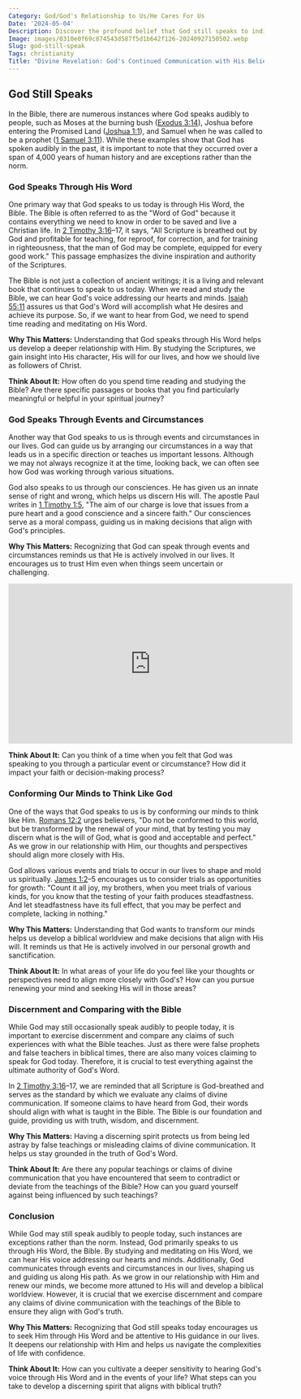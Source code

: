 ```yaml
---
Category: God/God's Relationship to Us/He Cares For Us
Date: '2024-05-04'
Description: Discover the profound belief that God still speaks to individuals, exploring the ways in which divine communication can be experienced in everyday life. Explore the significance and impact of listening for God's voice in a modern context.
Image: images/0310e0f69c874543d587f5d1b642f126-20240927150502.webp
Slug: god-still-speak
Tags: christianity
Title: "Divine Revelation: God's Continued Communication with His Believers"
---
```


## God Still Speaks

In the Bible, there are numerous instances where God speaks audibly to people, such as Moses at the burning bush ([Exodus 3:14](https://www.bibleref.com/Exodus/3/Exodus-3-14.html)), Joshua before entering the Promised Land ([Joshua 1:1](https://www.bibleref.com/Joshua/1/Joshua-1-1.html)), and Samuel when he was called to be a prophet ([1 Samuel 3:11](https://www.bibleref.com/1-Samuel/3/1-Samuel-3-11.html)). While these examples show that God has spoken audibly in the past, it is important to note that they occurred over a span of 4,000 years of human history and are exceptions rather than the norm.

### God Speaks Through His Word

One primary way that God speaks to us today is through His Word, the Bible. The Bible is often referred to as the "Word of God" because it contains everything we need to know in order to be saved and live a Christian life. In [2 Timothy 3:16](https://www.bibleref.com/2-Timothy/3/2-Timothy-3-16.html)–17, it says, "All Scripture is breathed out by God and profitable for teaching, for reproof, for correction, and for training in righteousness, that the man of God may be complete, equipped for every good work." This passage emphasizes the divine inspiration and authority of the Scriptures.

The Bible is not just a collection of ancient writings; it is a living and relevant book that continues to speak to us today. When we read and study the Bible, we can hear God's voice addressing our hearts and minds. [Isaiah 55:11](https://www.bibleref.com/Isaiah/55/Isaiah-55-11.html) assures us that God's Word will accomplish what He desires and achieve its purpose. So, if we want to hear from God, we need to spend time reading and meditating on His Word.

**Why This Matters:** Understanding that God speaks through His Word helps us develop a deeper relationship with Him. By studying the Scriptures, we gain insight into His character, His will for our lives, and how we should live as followers of Christ.

**Think About It:** How often do you spend time reading and studying the Bible? Are there specific passages or books that you find particularly meaningful or helpful in your spiritual journey?

### God Speaks Through Events and Circumstances

Another way that God speaks to us is through events and circumstances in our lives. God can guide us by arranging our circumstances in a way that leads us in a specific direction or teaches us important lessons. Although we may not always recognize it at the time, looking back, we can often see how God was working through various situations.

God also speaks to us through our consciences. He has given us an innate sense of right and wrong, which helps us discern His will. The apostle Paul writes in [1 Timothy 1:5](https://www.bibleref.com/1-Timothy/1/1-Timothy-1-5.html), "The aim of our charge is love that issues from a pure heart and a good conscience and a sincere faith." Our consciences serve as a moral compass, guiding us in making decisions that align with God's principles.

**Why This Matters:** Recognizing that God can speak through events and circumstances reminds us that He is actively involved in our lives. It encourages us to trust Him even when things seem uncertain or challenging.


<iframe width="560" height="315" src="https://www.youtube.com/embed/W65PdAEKfHk" frameborder="0" allow="autoplay; encrypted-media" allowfullscreen></iframe>


**Think About It:** Can you think of a time when you felt that God was speaking to you through a particular event or circumstance? How did it impact your faith or decision-making process?

### Conforming Our Minds to Think Like God

One of the ways that God speaks to us is by conforming our minds to think like Him. [Romans 12:2](https://www.bibleref.com/Romans/12/Romans-12-2.html) urges believers, "Do not be conformed to this world, but be transformed by the renewal of your mind, that by testing you may discern what is the will of God, what is good and acceptable and perfect." As we grow in our relationship with Him, our thoughts and perspectives should align more closely with His.

God allows various events and trials to occur in our lives to shape and mold us spiritually. [James 1:2](https://www.bibleref.com/James/1/James-1-2.html)–5 encourages us to consider trials as opportunities for growth: "Count it all joy, my brothers, when you meet trials of various kinds, for you know that the testing of your faith produces steadfastness. And let steadfastness have its full effect, that you may be perfect and complete, lacking in nothing."

**Why This Matters:** Understanding that God wants to transform our minds helps us develop a biblical worldview and make decisions that align with His will. It reminds us that He is actively involved in our personal growth and sanctification.

**Think About It:** In what areas of your life do you feel like your thoughts or perspectives need to align more closely with God's? How can you pursue renewing your mind and seeking His will in those areas?

### Discernment and Comparing with the Bible

While God may still occasionally speak audibly to people today, it is important to exercise discernment and compare any claims of such experiences with what the Bible teaches. Just as there were false prophets and false teachers in biblical times, there are also many voices claiming to speak for God today. Therefore, it is crucial to test everything against the ultimate authority of God's Word.

In [2 Timothy 3:16](https://www.bibleref.com/2-Timothy/3/2-Timothy-3-16.html)–17, we are reminded that all Scripture is God-breathed and serves as the standard by which we evaluate any claims of divine communication. If someone claims to have heard from God, their words should align with what is taught in the Bible. The Bible is our foundation and guide, providing us with truth, wisdom, and discernment.

**Why This Matters:** Having a discerning spirit protects us from being led astray by false teachings or misleading claims of divine communication. It helps us stay grounded in the truth of God's Word.

**Think About It:** Are there any popular teachings or claims of divine communication that you have encountered that seem to contradict or deviate from the teachings of the Bible? How can you guard yourself against being influenced by such teachings?

### Conclusion

While God may still speak audibly to people today, such instances are exceptions rather than the norm. Instead, God primarily speaks to us through His Word, the Bible. By studying and meditating on His Word, we can hear His voice addressing our hearts and minds. Additionally, God communicates through events and circumstances in our lives, shaping us and guiding us along His path. As we grow in our relationship with Him and renew our minds, we become more attuned to His will and develop a biblical worldview. However, it is crucial that we exercise discernment and compare any claims of divine communication with the teachings of the Bible to ensure they align with God's truth.

**Why This Matters:** Recognizing that God still speaks today encourages us to seek Him through His Word and be attentive to His guidance in our lives. It deepens our relationship with Him and helps us navigate the complexities of life with confidence.

**Think About It:** How can you cultivate a deeper sensitivity to hearing God's voice through His Word and in the events of your life? What steps can you take to develop a discerning spirit that aligns with biblical truth?